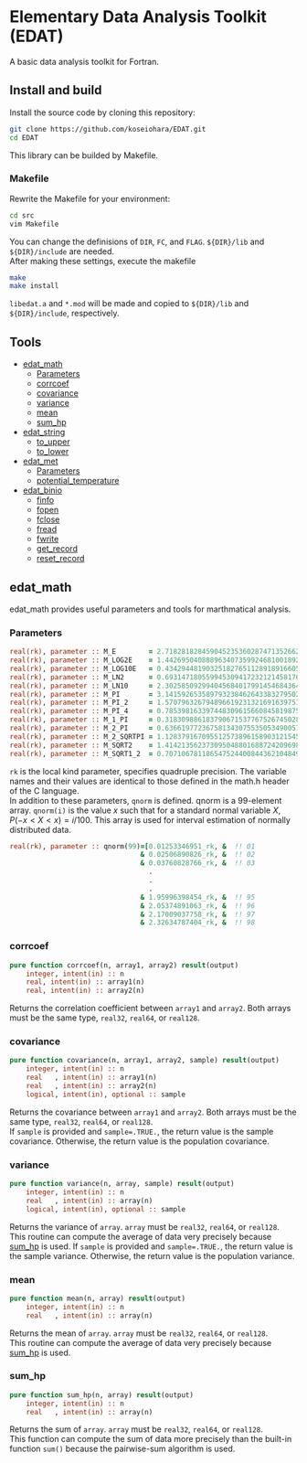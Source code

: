 # Elementary Data Analysis Toolkit (EDAT)

A basic data analysis toolkit for Fortran.

## Install and build
Install the source code by cloning this repository:
```sh
git clone https://github.com/koseiohara/EDAT.git
cd EDAT
```
This library can be builded by Makefile.

### Makefile
Rewrite the Makefile for your environment:
```sh
cd src
vim Makefile
```
You can change the definisions of `DIR`, `FC`, and `FLAG`.
`${DIR}/lib` and `${DIR}/include` are needed.  
After making these settings, execute the makefile
```sh
make
make install
```
`libedat.a` and `*.mod` will be made and copied to `${DIR}/lib` and `${DIR}/include`, respectively.


## Tools
- [edat_math](#math)
    - [Parameters](#math-parameters)
    - [corrcoef](#math-corrcoef)
    - [covariance](#math-covariance)
    - [variance](#math-covariance)
    - [mean](#math-mean)
    - [sum_hp](#math-sum-hp)
- [edat_string](#string)
    - [to_upper](#string-to-upper)
    - [to_lower](#string-to-lower)
- [edat_met](#met)
    - [Parameters](#met-parameters)
    - [potential_temperature](#met-potential-temperature)
- [edat_binio](#binio)
    - [finfo](#binio-finfo)
    - [fopen](#binio-fopen)
    - [fclose](#binio-fclose)
    - [fread](#binio-fread)
    - [fwrite](#binio-fwrite)
    - [get_record](#binio-get-record)
    - [reset_record](#binio-reset-record)


## edat_math<a id="math"></a>
edat_math provides useful parameters and tools for marthmatical analysis.

### Parameters<a id="math-parameters"></a>
```fortran
real(rk), parameter :: M_E        = 2.718281828459045235360287471352662498_rk       ! e
real(rk), parameter :: M_LOG2E    = 1.442695040888963407359924681001892137_rk       ! log_2 e
real(rk), parameter :: M_LOG10E   = 0.434294481903251827651128918916605082_rk       ! log_10 e
real(rk), parameter :: M_LN2      = 0.693147180559945309417232121458176568_rk       ! log_e 2
real(rk), parameter :: M_LN10     = 2.302585092994045684017991454684364208_rk       ! log_e 10
real(rk), parameter :: M_PI       = 3.141592653589793238462643383279502884_rk       ! pi
real(rk), parameter :: M_PI_2     = 1.570796326794896619231321691639751442_rk       ! pi/2
real(rk), parameter :: M_PI_4     = 0.785398163397448309615660845819875721_rk       ! pi/4
real(rk), parameter :: M_1_PI     = 0.318309886183790671537767526745028724_rk       ! 1/pi
real(rk), parameter :: M_2_PI     = 0.636619772367581343075535053490057448_rk       ! 2/pi
real(rk), parameter :: M_2_SQRTPI = 1.128379167095512573896158903121545172_rk       ! 2/sqrt(pi)
real(rk), parameter :: M_SQRT2    = 1.414213562373095048801688724209698079_rk       ! sqrt(2)
real(rk), parameter :: M_SQRT1_2  = 0.707106781186547524400844362104849039_rk       ! 1/sqrt(2)
```
`rk` is the local kind parameter, specifies quadruple precision.
The variable names and their values are identical to those defined in the math.h header of the C language.  
In addition to these parameters, `qnorm` is defined.
qnorm is a 99-element array.
`qnorm(i)` is the value $x$ such that for a standard normal variable $X$, $P(−x < X < x) = i/100$.
This array is used for interval estimation of normally distributed data.
```fortran
real(rk), parameter :: qnorm(99)=[0.01253346951_rk, &  !! 01
                                & 0.02506890826_rk, &  !! 02
                                & 0.03760828766_rk, &  !! 03
                                  .
                                  .
                                  .
                                & 1.95996398454_rk, &  !! 95
                                & 2.05374891063_rk, &  !! 96
                                & 2.17009037758_rk, &  !! 97
                                & 2.32634787404_rk, &  !! 98
```

### corrcoef<a id="math-corrcoef"></a>
```fortran
pure function corrcoef(n, array1, array2) result(output)
    integer, intent(in) :: n
    real, intent(in) :: array1(n)
    real, intent(in) :: array2(n)
```
Returns the correlation coefficient between `array1` and `array2`.
Both arrays must be the same type, `real32`, `real64`, or `real128`.

### covariance<a id="math-covariance"></a>
```fortran
pure function covariance(n, array1, array2, sample) result(output)
    integer, intent(in) :: n
    real   , intent(in) :: array1(n)
    real   , intent(in) :: array2(n)
    logical, intent(in), optional :: sample
```
Returns the covariance between `array1` and `array2`.
Both arrays must be the same type, `real32`, `real64`, or `real128`.  
If `sample` is provided and `sample=.TRUE.`, the return value is the sample covariance. Otherwise, the return value is the population covariance.

### variance<a id="math-variance"></a> 
```fortran
pure function variance(n, array, sample) result(output)
    integer, intent(in) :: n
    real   , intent(in) :: array(n)
    logical, intent(in), optional :: sample
```
Returns the variance of `array`.
`array` must be `real32`, `real64`, or `real128`.  
This routine can compute the average of data very precisely because [sum_hp](#math-sum-hp) is used.
If `sample` is provided and `sample=.TRUE.`, the return value is the sample variance. Otherwise, the return value is the population variance.

### mean<a id="math-mean"></a>
```fortran
pure function mean(n, array) result(output)
    integer, intent(in) :: n
    real   , intent(in) :: array(n)
```
Returns the mean of `array`.
`array` must be `real32`, `real64`, or `real128`.  
This routine can compute the average of data very precisely because [sum_hp](#math-sum-hp) is used.

### sum_hp<a id="math-sum-hp"></a>
```fortran
pure function sum_hp(n, array) result(output)
    integer, intent(in) :: n
    real   , intent(in) :: array(n)
```
Returns the sum of `array`.
`array` must be `real32`, `real64`, or `real128`.  
This function can compute the sum of data more precisely than the built-in function `sum()` because the pairwise-sum algorithm is used.






